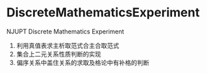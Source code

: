 # DiscreteMathematicsExperiment
NJUPT Discrete Mathematics Experiment 

1. 利用真值表求主析取范式合主合取范式 
2. 集合上二元关系性质判断的实现 
3. 偏序关系中盖住关系的求取及格论中有补格的判断